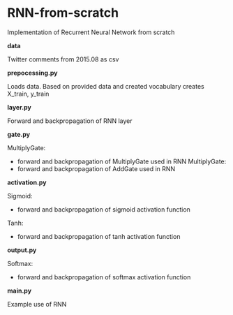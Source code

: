 # RNN-from-scratch
 Implementation of Recurrent Neural Network  from scratch

 <b> data </b>
 
 Twitter comments from 2015.08 as csv

 <b> prepocessing.py </b>
 
 Loads data. Based on provided data and  created vocabulary creates X_train, y_train

<b> layer.py </b>
 
 Forward and backpropagation of RNN layer

<b> gate.py </b>

 MultiplyGate:
  - forward and backpropagation of MultiplyGate used in RNN 
 MultiplyGate:
  - forward and backpropagation of AddGate used in RNN 
 
<b> activation.py </b>
 
 Sigmoid:
  - forward and backpropagation of sigmoid activation function
 
 Tanh:
  - forward and backpropagation of tanh activation function
 
<b> output.py </b>
 
 Softmax:
  - forward and backpropagation of softmax activation function
 
 <b> main.py </b>
 
  Example use of RNN



